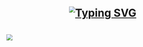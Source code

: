 <h1 align="center"> <a href="https://git.io/typing-svg"><img src="https://ghrmt.vercel.app?font=Bungee&size=40&pause=1000&color=2600F7&center=true&vCenter=true&random=false&width=435&lines=Wyatt+Gowing" alt="Typing SVG" /></a> </h1>
<h1><a align="center" href="https://discord.com/users/1219793052181467196"><img align="center" src="https://rpcrm.vercel.app/api/1219793052181467196" /></a></h1>
